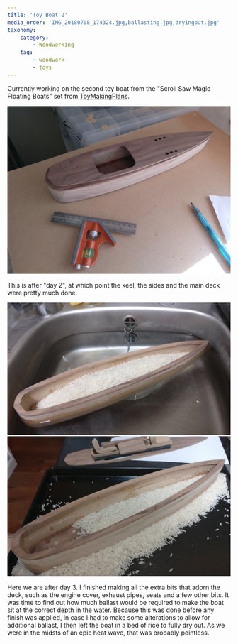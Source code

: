 ```yaml
---
title: 'Toy Boat 2'
media_order: 'IMG_20180708_174324.jpg,ballasting.jpg,dryingout.jpg'
taxonomy:
    category:
        - Woodworking
    tag:
        - woodwork
        - toys
---
```


Currently working on the second toy boat from the "Scroll Saw Magic Floating Boats" set from [ToyMakingPlans](https://www.toymakingplans.com/website/PlanSets/scrollsawmagic-floating-boats.html).

![wip day 2](IMG_20180708_174324.jpg?cropResize=800,800)

This is after "day 2", at which point the keel, the sides and the main deck were pretty much done.

![wip day 3 ballasing](ballasting.jpg?cropResize=800,800) ![wip day 3 drying out](dryingout.jpg?cropResize=800,800)

Here we are after day 3. I finished making all the extra bits that adorn the deck, such as the engine cover, exhaust pipes, seats and a few other bits. It was time to find out how much ballast would be required to make the boat sit at the correct depth in the water. Because this was done before any finish was applied, in case I had to make some alterations to allow for additional ballast, I then left the boat in a bed of rice to fully dry out. As we were in the midsts of an epic heat wave, that was probably pointless.
